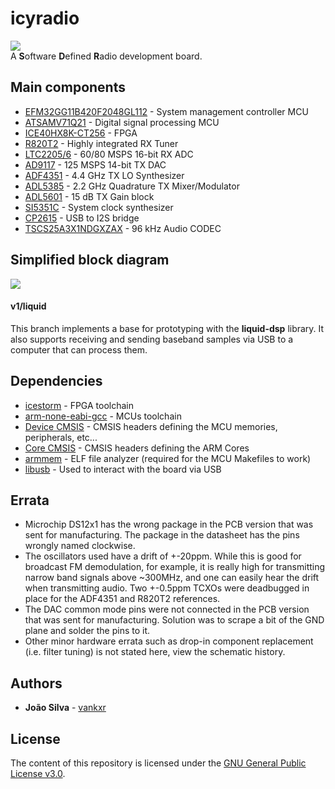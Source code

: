 # icyradio
![](https://github.com/vankxr/icyradio/blob/v1/liquid/pcb/main/icyradio-main.top.png)  
A **S**oftware **D**efined **R**adio development board.

## Main components
 - [EFM32GG11B420F2048GL112](https://www.silabs.com/documents/public/data-sheets/efm32gg11-datasheet.pdf) - System management controller MCU
 - [ATSAMV71Q21](http://ww1.microchip.com/downloads/en/DeviceDoc/SAM-E70-S70-V70-V71-Family-Data-Sheet-DS60001527D.pdf) - Digital signal processing MCU
 - [ICE40HX8K-CT256](https://pt.mouser.com/datasheet/2/225/FPGA-DS-02029-3-5-iCE40-LP-HX-Family-Data-Sheet-1022803.pdf) - FPGA
 - [R820T2](https://www.rtl-sdr.com/wp-content/uploads/2013/04/R820T_datasheet-Non_R-20111130_unlocked1.pdf) - Highly integrated RX Tuner
 - [LTC2205/6](https://www.analog.com/media/en/technical-documentation/data-sheets/22076fc.pdf) - 60/80 MSPS 16-bit RX ADC
 - [AD9117](https://www.analog.com/media/en/technical-documentation/data-sheets/ad9114_9115_9116_9117.pdf) - 125 MSPS 14-bit TX DAC
 - [ADF4351](https://www.analog.com/media/en/technical-documentation/data-sheets/ADF4351.pdf) - 4.4 GHz TX LO Synthesizer
 - [ADL5385](https://www.analog.com/media/en/technical-documentation/data-sheets/ADL5385.pdf) - 2.2 GHz Quadrature TX Mixer/Modulator
 - [ADL5601](https://www.analog.com/media/en/technical-documentation/data-sheets/ADL5601.pdf) - 15 dB TX Gain block
 - [SI5351C](https://www.silabs.com/documents/public/data-sheets/Si5351-B.pdf) - System clock synthesizer
 - [CP2615](https://www.silabs.com/documents/public/data-sheets/cp2615-datasheet.pdf) - USB to I2S bridge
 - [TSCS25A3X1NDGXZAX](http://temposemi.com/wp-content/uploads/2018/06/TSCS25xx_DS.pdf) - 96 kHz Audio CODEC
 
## Simplified block diagram
![](https://github.com/vankxr/icyradio/blob/v1/qo100/docs/block-diagram.png)  
#### v1/liquid
This branch implements a base for prototyping with the **liquid-dsp** library.
It also supports receiving and sending baseband samples via USB to a computer that can process them.

## Dependencies
 - [icestorm](https://github.com/cliffordwolf/icestorm) - FPGA toolchain
 - [arm-none-eabi-gcc](https://developer.arm.com/tools-and-software/open-source-software/developer-tools/gnu-toolchain/gnu-rm/downloads) - MCUs toolchain
 - [Device CMSIS](https://www.keil.com/dd2/) - CMSIS headers defining the MCU memories, peripherals, etc...
 - [Core CMSIS](https://github.com/ARM-software/CMSIS_5) - CMSIS headers defining the ARM Cores
 - [armmem](https://github.com/vankxr/armmem) - ELF file analyzer (required for the MCU Makefiles to work)
 - [libusb](https://libusb.info/) - Used to interact with the board via USB

## Errata
 - Microchip DS12x1 has the wrong package in the PCB version that was sent for manufacturing. The package in the datasheet has the pins wrongly named clockwise.
 - The oscillators used have a drift of +-20ppm. While this is good for broadcast FM demodulation, for example, it is really high for transmitting narrow band signals above ~300MHz, and one can easily hear the drift when transmitting audio. Two +-0.5ppm TCXOs were deadbugged in place for the ADF4351 and R820T2 references.
 - The DAC common mode pins were not connected in the PCB version that was sent for manufacturing. Solution was to scrape a bit of the GND plane and solder the pins to it.
 - Other minor hardware errata such as drop-in component replacement (i.e. filter tuning) is not stated here, view the schematic history.

## Authors

* **João Silva** - [vankxr](https://github.com/vankxr)

## License

The content of this repository is licensed under the [GNU General Public License v3.0](LICENSE).
